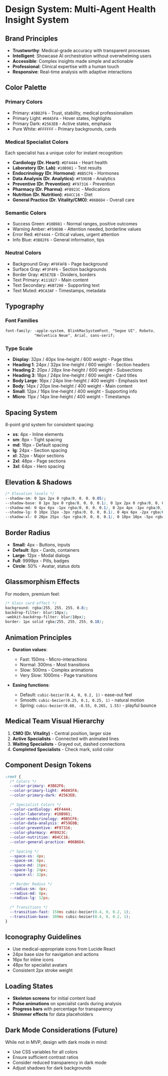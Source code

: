 # Design System: Multi-Agent Health Insight System

## Brand Principles
- **Trustworthy**: Medical-grade accuracy with transparent processes
- **Intelligent**: Showcase AI orchestration without overwhelming users
- **Accessible**: Complex insights made simple and actionable
- **Professional**: Clinical expertise with a human touch
- **Responsive**: Real-time analysis with adaptive interactions

## Color Palette

### Primary Colors
- Primary: `#3B82F6` - Trust, stability, medical professionalism
- Primary Light: `#60A5FA` - Hover states, highlights
- Primary Dark: `#2563EB` - Active states, emphasis
- Pure White: `#FFFFFF` - Primary backgrounds, cards

### Medical Specialist Colors
Each specialist has a unique color for instant recognition:
- **Cardiology (Dr. Heart)**: `#EF4444` - Heart health
- **Laboratory (Dr. Lab)**: `#10B981` - Test results  
- **Endocrinology (Dr. Hormone)**: `#8B5CF6` - Hormones
- **Data Analysis (Dr. Analytics)**: `#F59E0B` - Analytics
- **Preventive (Dr. Prevention)**: `#F97316` - Prevention
- **Pharmacy (Dr. Pharma)**: `#FB923C` - Medications
- **Nutrition (Dr. Nutrition)**: `#84CC16` - Diet
- **General Practice (Dr. Vitality/CMO)**: `#06B6D4` - Overall care

### Semantic Colors
- Success Green: `#10B981` - Normal ranges, positive outcomes
- Warning Amber: `#F59E0B` - Attention needed, borderline values
- Error Red: `#EF4444` - Critical values, urgent attention
- Info Blue: `#3B82F6` - General information, tips

### Neutral Colors
- Background Gray: `#F9FAFB` - Page background
- Surface Gray: `#F3F4F6` - Section backgrounds
- Border Gray: `#E5E7EB` - Dividers, borders
- Text Primary: `#111827` - Main content
- Text Secondary: `#6B7280` - Supporting text
- Text Muted: `#9CA3AF` - Timestamps, metadata

## Typography

### Font Families
```css
font-family: -apple-system, BlinkMacSystemFont, "Segoe UI", Roboto, 
             "Helvetica Neue", Arial, sans-serif;
```

### Type Scale
- **Display**: 32px / 40px line-height / 600 weight - Page titles
- **Heading 1**: 24px / 32px line-height / 600 weight - Section headers
- **Heading 2**: 20px / 28px line-height / 600 weight - Subsections
- **Heading 3**: 18px / 24px line-height / 600 weight - Card titles
- **Body Large**: 16px / 24px line-height / 400 weight - Emphasis text
- **Body**: 14px / 20px line-height / 400 weight - Main content
- **Small**: 12px / 16px line-height / 400 weight - Supporting info
- **Micro**: 11px / 14px line-height / 400 weight - Timestamps

## Spacing System
8-point grid system for consistent spacing:
- **xs**: 4px - Inline elements
- **sm**: 8px - Tight spacing
- **md**: 16px - Default spacing
- **lg**: 24px - Section spacing
- **xl**: 32px - Major sections
- **2xl**: 48px - Page sections
- **3xl**: 64px - Hero spacing

## Elevation & Shadows
```css
/* Elevation levels */
--shadow-sm: 0 1px 2px 0 rgba(0, 0, 0, 0.05);
--shadow-base: 0 1px 3px 0 rgba(0, 0, 0, 0.1), 0 1px 2px 0 rgba(0, 0, 0, 0.06);
--shadow-md: 0 4px 6px -1px rgba(0, 0, 0, 0.1), 0 2px 4px -1px rgba(0, 0, 0, 0.06);
--shadow-lg: 0 10px 15px -3px rgba(0, 0, 0, 0.1), 0 4px 6px -2px rgba(0, 0, 0, 0.05);
--shadow-xl: 0 20px 25px -5px rgba(0, 0, 0, 0.1), 0 10px 10px -5px rgba(0, 0, 0, 0.04);
```

## Border Radius
- **Small**: 4px - Buttons, inputs
- **Default**: 8px - Cards, containers
- **Large**: 12px - Modal dialogs
- **Full**: 9999px - Pills, badges
- **Circle**: 50% - Avatar, status dots

## Glassmorphism Effects
For modern, premium feel:
```css
/* Glass card effect */
background: rgba(255, 255, 255, 0.8);
backdrop-filter: blur(10px);
-webkit-backdrop-filter: blur(10px);
border: 1px solid rgba(255, 255, 255, 0.18);
```

## Animation Principles
- **Duration values**:
  - Fast: 150ms - Micro-interactions
  - Normal: 300ms - Most transitions
  - Slow: 500ms - Complex animations
  - Very Slow: 1000ms - Page transitions

- **Easing functions**:
  - Default: `cubic-bezier(0.4, 0, 0.2, 1)` - ease-out feel
  - Smooth: `cubic-bezier(0.25, 0.1, 0.25, 1)` - natural motion
  - Spring: `cubic-bezier(0.68, -0.55, 0.265, 1.55)` - playful bounce

## Medical Team Visual Hierarchy
1. **CMO (Dr. Vitality)** - Central position, larger size
2. **Active Specialists** - Connected with animated lines
3. **Waiting Specialists** - Grayed out, dashed connections
4. **Completed Specialists** - Check mark, solid color

## Component Design Tokens
```css
:root {
  /* Colors */
  --color-primary: #3B82F6;
  --color-primary-light: #60A5FA;
  --color-primary-dark: #2563EB;
  
  /* Specialist Colors */
  --color-cardiology: #EF4444;
  --color-laboratory: #10B981;
  --color-endocrinology: #8B5CF6;
  --color-data-analysis: #F59E0B;
  --color-preventive: #F97316;
  --color-pharmacy: #FB923C;
  --color-nutrition: #84CC16;
  --color-general-practice: #06B6D4;
  
  /* Spacing */
  --space-xs: 4px;
  --space-sm: 8px;
  --space-md: 16px;
  --space-lg: 24px;
  --space-xl: 32px;
  
  /* Border Radius */
  --radius-sm: 4px;
  --radius-md: 8px;
  --radius-lg: 12px;
  
  /* Transitions */
  --transition-fast: 150ms cubic-bezier(0.4, 0, 0.2, 1);
  --transition-base: 300ms cubic-bezier(0.4, 0, 0.2, 1);
}
```

## Iconography Guidelines
- Use medical-appropriate icons from Lucide React
- 24px base size for navigation and actions
- 16px for inline icons
- 48px for specialist avatars
- Consistent 2px stroke weight

## Loading States
- **Skeleton screens** for initial content load
- **Pulse animations** on specialist cards during analysis
- **Progress bars** with percentage for transparency
- **Shimmer effects** for data placeholders

## Dark Mode Considerations (Future)
While not in MVP, design with dark mode in mind:
- Use CSS variables for all colors
- Ensure sufficient contrast ratios
- Consider reduced transparency in dark mode
- Adjust shadows for dark backgrounds